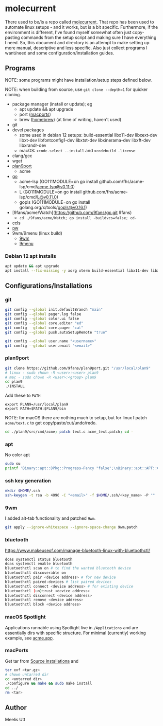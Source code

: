 # molecurrent

There used to be/is a repo called [molecurrent](https://github.com/moledoc/molecurrent).
That repo has been used to automate linux setups - and it works, but is a bit specific.
Furthermore, if the environment is different, I've found myself somewhat often just copy-pasting commands from the setup script and making sure I have everything I need.
So, this document and directory is an attempt to make setting up more manual, descriptive and less specific. Also just collect programs I want/need and some configuration/installation guides.

## Programs

NOTE: some programs might have installation/setup steps defined below.

NOTE: when building from source, use `git clone --depth=1` for quicker cloning.

* package manager (install or update); eg
	* apt update && apt upgrade
	* port ([macports](https://www.macports.org))
	* brew ([homebrew](https://brew.sh)) (at time of writing, haven't used)
* git
* devel packages
	* some used in debian 12 setups: build-essential libx11-dev libxext-dev libxt-dev libfontconfig1-dev libxtst-dev libxinerama-dev libxft-dev libxrandr-dev
	* macOS: `xcode-select --install` and `xcodebuild -license`
* clang/gcc
* wget
* [plan9port](https://github.com/9fans/plan9port)
	* acme
* [go](https://go.dev/dl/)
	* acme-lsp (GO111MODULE=on go install github.com/fhs/acme-lsp/cmd/acme-lsp@v0.11.0)
	* L (GO111MODULE=on go install github.com/fhs/acme-lsp/cmd/L@v0.11.0)
	* gopls (GO111MODULE=on go install golang.org/x/tools/gopls@v0.16.1)
* [9fans/acme/Watch](https://github.com/9fans/go.git 9fans)
	* `cd ./9fans/acme/Watch; go install -buildvcs=false; cd-`
* ccls
* [pw](https://github.com/moledoc/pw/releases/tag/v0.5.1)
* 9wm/9menu (linux build)
	* [9wm](https://github.com/9wm/9wm.git)
	* [9menu](https://github.com/arnoldrobbins/9menu.git)

### Debian 12 apt installs

```sh
apt update && apt upgrade
apt install --fix-missing -y xorg xterm build-essential libx11-dev libxext-dev libxt-dev libfontconfig1-dev libxtst-dev libxinerama-dev libxft-dev xdotool libxrandr-dev xautolock xsecurelock xinput xclip parallel doas rfkill curl network-manager git chromium sxhkd fuse3 ntfs-3g alsa-utils vlc dunst spacefm-gtk3 feh flameshot okular fzf ccls
```

## Configurations/Installations

### git

```sh
git config --global init.defaultBranch "main"
git config --global pager.log false
git config --global color.ui false
git config --global core.editor "ed"
git config --global core.pager "cat"
git config --global push.autoSetupRemote "true"

git config --global user.name "<username>"
git config --global user.email "<email>"
```

### plan9port

```sh
git clone https://github.com/9fans/plan9port.git "/usr/local/plan9"
# linux - sudo chown -R <user>:<user> plan9
# mac - sudo chown -R <user>:<group> plan9
cd plan9
./INSTALL
```

Add these to `PATH`

```text
export PLAN9=/usr/local/plan9
export PATH=$PATH:$PLAN9/bin
```

NOTE: for macOS there are nothing much to setup, but for linux I patch `acme/text.c` to get copy/paste/cut/undo/redo.

```sh
cd ./plan9/src/cmd/acme; patch text.c acme_text.patch; cd -
```

### apt

No color apt

```sh
sudo su
printf 'Binary::apt::DPkg::Progress-Fancy "false";\nBinary::apt::APT::Color "false";' > /etc/apt/apt.conf.d/99nocolor
```

### ssh key generation

```sh
mkdir $HOME/.ssh
ssh-keygen -t rsa -b 4096 -C "<email>" -f $HOME/.ssh/<key_name> -P ""
```

### 9wm

I added alt-tab functionality and patched `9wm`.

```sh
git apply --ignore-whitespace --ignore-space-change 9wm.patch
```

### bluetooth

https://www.makeuseof.com/manage-bluetooth-linux-with-bluetoothctl/

```sh
doas systemctl status bluetooth
doas systemctl enable bluetooth
bluetoothctl scan on # to find the wanted bluetooth device
bluetoothctl discoverable on
bluetoothctl pair <device address> # for new device
bluetoothctl paired-devices # list paired devices
bluetoothctl connect <device address> # for existing device
bluetoothctl (un)trust <device address>
bluetoothctl disconnect <device address>
bluetoothctl remove <device address>
bluetoothctl block <device address>
```

### macOS Spotlight

Applications runnable using Spotlight live in `/Applications` and are essentially dirs with specific structure.
For minimal (currently) working example, see [acme.app](./acme.app).

### macPorts

Get tar from [Source installationa](https://www.macports.org/install.php) and

```sh
tar xvf <tar.gz>
# chown untarred dir
cd <untarred dir>
./configure && make && sudo make install
cd ../
rm <tar>
```

## Author

Meelis Utt
